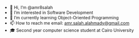 - 👋 Hi, I’m @amr8salah
- 👀 I’m interested in Software Development
- 🌱 I’m currently learning Object-Oriented Programming
- 📫 How to reach me email: amr.salah.alahmady@gmail.com
- 🎓 Second year computer science student at Cairo University
